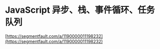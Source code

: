 # JavaScript 异步、栈、事件循环、任务队列

[https://segmentfault.com/a/1190000011198232](https://segmentfault.com/a/1190000011198232)
